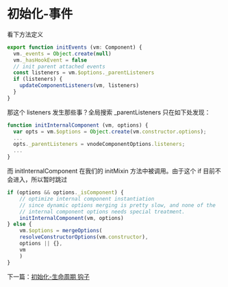 <!-- vue_learn--初始化-事件 -->

# 初始化-事件
看下方法定义

````js
export function initEvents (vm: Component) {
  vm._events = Object.create(null)
  vm._hasHookEvent = false
  // init parent attached events
  const listeners = vm.$options._parentListeners
  if (listeners) {
    updateComponentListeners(vm, listeners)
  }
}
````

那这个 listeners 发生那些事？全局搜索 _parentListeners 只在如下处发现：
````js
function initInternalComponent (vm, options) {
  var opts = vm.$options = Object.create(vm.constructor.options);
  ...
  opts._parentListeners = vnodeComponentOptions.listeners;
  ...
}
````

而 initInternalComponent 在我们的 initMixin 方法中被调用。由于这个 if 目前不会进入，所以暂时跳过

````js
if (options && options._isComponent) {
    // optimize internal component instantiation
    // since dynamic options merging is pretty slow, and none of the
    // internal component options needs special treatment.
    initInternalComponent(vm, options)
} else {
    vm.$options = mergeOptions(
    resolveConstructorOptions(vm.constructor),
    options || {},
    vm
    )
}
````

下一篇：[初始化-生命周期 钩子](./vue_learn_init_lifeHook.md)